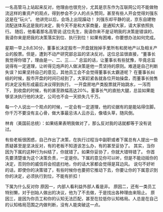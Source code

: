 
一名高管马上站起来反对，他理由也很充分，尤其是京东作为互联网公司不能做物流这样的重资产的观点，得到参会不少人的点头赞同，甚至有些人开会觉得刘强东这是在“玩火”。
他讲完以后，会场上出现躁动！
刘强东却平静的说，京东自建物流配送体系这是我的决定，我今天不是和大家商量，是通知大家，请大家依照执行。
随后，他看着那名高管说:这位先生，我请你来不是证明我的决策是错误的，我请你来是把我的决策落实到位、执行到位！如果有困难，你要想办法如何完成。


星期一早上8点30分，董事长决定股市一开盘就抛掉手里所有和房地产以及相关产业的股票。但是，遭到不动产研究部总监的坚决反对。这位总监很直接，“董事长我觉得你错了，理由是一、二、三……”
总监的话，让董事长有些犹豫，毕竟总监说得有一定道理，让听得见炮声的人做决策是他一贯坚持的原则。难道是自己判断失误？如果坚持自己的意见，其他员工会不会觉得董事长太霸道呢？
在董事长纠结的时候，股市开盘的时间已经到了，大家赶紧各就各位开始操盘，而董事长抛售的决定没有形成最后决议得到执行。
一开盘房地产类股票就开始跳水，一泻而下，到收盘的时候，有的甚至跌幅高达20%。董事长气的直拍大腿，总监如果能够坚决执行他的决定，公司也不会一天损失几千万。

每一个人说出一个观点的时候，一定会有一定道理，他的论据有的是能站得住脚。你千万不要没有主心骨，做大事最忌讳人云亦云，像墙头草，随风倒。

林肯（美国前总统）：如果结果表明我做对了，那么反对我的话就都等于没有说过。

有些老板很困惑，自己作出了决策，在执行过程当中副职或者下属总有人提出一些质疑甚至是坚决反对，有的老板不知道该怎么办，有的甚至妥协了。
其实，当你因为下属的这种行为纠结了，你就错了。如果你妥协了，你就大错特错了。
你首先要清楚谁为这个决策负责，一定是你。下属的意见你可以听，但是不能动摇你的决定，否则你的威信将会彻底扫地，你的话大家都会觉得是耳边风。
说句不好听的话，即使你的决策错了，有些时候你也要把它推动下去，你要让你的下属意识到你的决定，必须执行到位，不能有折扣！

下属为什么反对你
原因一，内部人看利益外部人看是非。
原因二，还有一类员工特别懒，对于创始人做出的决议，他为了不去做，于是找出各种理由来阻止。
原因三，是因为你员工和你的认知无法匹配，甚至在拉低你认知格局。人总是在自己的认知格局范围之内做判断，没有人能突破这一点。
